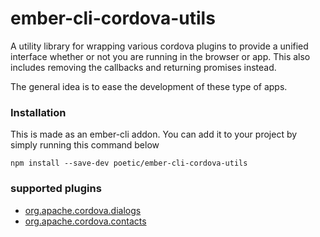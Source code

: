 # ember-cli-cordova-utils

A utility library for wrapping various cordova plugins to provide a unified
interface whether or not you are running in the browser or app. This also
includes removing the callbacks and returning promises instead.

The general idea is to ease the development of these type of apps.

### Installation

This is made as an ember-cli addon. You can add it to your project by simply
running this command below

```
npm install --save-dev poetic/ember-cli-cordova-utils
```

### supported plugins

+ [org.apache.cordova.dialogs](https://github.com/apache/cordova-plugin-dialogs/blob/master/doc/index.md)
+ [org.apache.cordova.contacts](https://github.com/apache/cordova-plugin-contacts/blob/master/doc/index.md)
